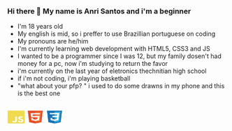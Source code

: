### Hi there 👋 My name is Anri Santos and i'm a beginner

- I'm 18 years old
- My english is mid, so i preffer to use Brazillian portuguese on coding
- My pronouns are he/him
- I'm currently learning web development with HTML5, CSS3 and JS
- I wanted to be a programmer since I was 12, but my family dosen't had money for a pc, now i'm studying to return the favor
- i'm currently on the last year of eletronics thechnitian high school
- if i'm not coding, i'm playing basketball
- "what about your pfp? " i used to do some drawns in my phone and this is the best one

<div style="display: inline_block"><br>
  <img align="center" alt="Anri-Js" height="30" width="40" src="https://raw.githubusercontent.com/devicons/devicon/master/icons/javascript/javascript-plain.svg">
  <img align="center" alt="Anri-HTML" height="30" width="40" src="https://raw.githubusercontent.com/devicons/devicon/master/icons/html5/html5-original.svg">
  <img align="center" alt="Anri-CSS" height="30" width="40" src="https://raw.githubusercontent.com/devicons/devicon/master/icons/css3/css3-original.svg">
</div>
